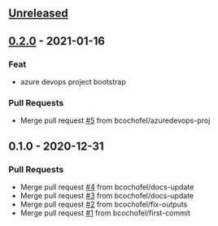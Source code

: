 <a name="unreleased"></a>
## [Unreleased]


<a name="0.2.0"></a>
## [0.2.0] - 2021-01-16
### Feat
- azure devops project bootstrap

### Pull Requests
- Merge pull request [#5](https://github.com/bcochofel/terraform-azuredevops-project/issues/5) from bcochofel/azuredevops-proj


<a name="0.1.0"></a>
## 0.1.0 - 2020-12-31
### Pull Requests
- Merge pull request [#4](https://github.com/bcochofel/terraform-azuredevops-project/issues/4) from bcochofel/docs-update
- Merge pull request [#3](https://github.com/bcochofel/terraform-azuredevops-project/issues/3) from bcochofel/docs-update
- Merge pull request [#2](https://github.com/bcochofel/terraform-azuredevops-project/issues/2) from bcochofel/fix-outputs
- Merge pull request [#1](https://github.com/bcochofel/terraform-azuredevops-project/issues/1) from bcochofel/first-commit


[Unreleased]: https://github.com/bcochofel/terraform-azuredevops-project/compare/0.2.0...HEAD
[0.2.0]: https://github.com/bcochofel/terraform-azuredevops-project/compare/0.1.0...0.2.0
